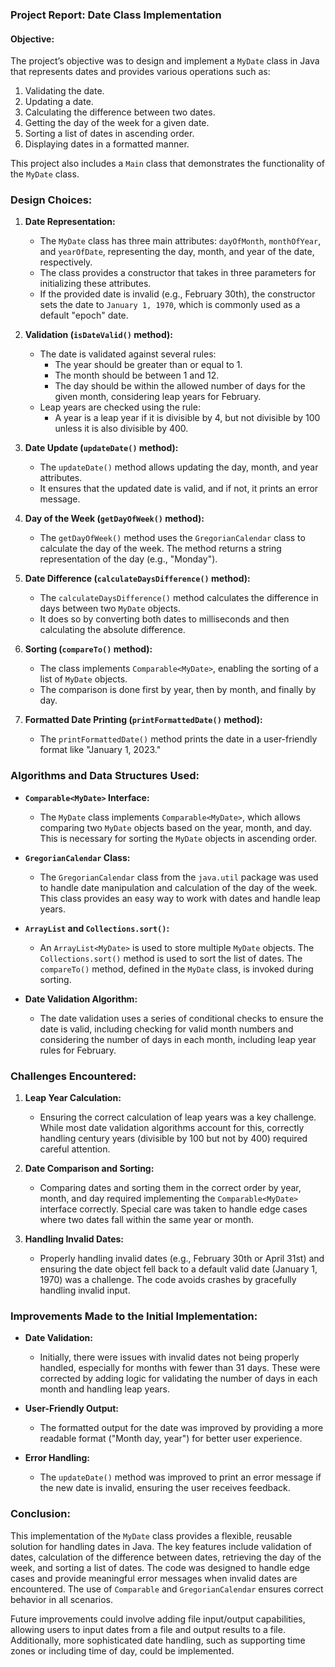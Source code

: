 ### **Project Report: Date Class Implementation**

#### **Objective:**
The project’s objective was to design and implement a `MyDate` class in Java that represents dates and provides various operations such as:
1. Validating the date.
2. Updating a date.
3. Calculating the difference between two dates.
4. Getting the day of the week for a given date.
5. Sorting a list of dates in ascending order.
6. Displaying dates in a formatted manner.

This project also includes a `Main` class that demonstrates the functionality of the `MyDate` class.



### **Design Choices:**

1. **Date Representation:**
   - The `MyDate` class has three main attributes: `dayOfMonth`, `monthOfYear`, and `yearOfDate`, representing the day, month, and year of the date, respectively.
   - The class provides a constructor that takes in three parameters for initializing these attributes.
   - If the provided date is invalid (e.g., February 30th), the constructor sets the date to `January 1, 1970`, which is commonly used as a default "epoch" date.

2. **Validation (`isDateValid()` method):**
   - The date is validated against several rules:
     - The year should be greater than or equal to 1.
     - The month should be between 1 and 12.
     - The day should be within the allowed number of days for the given month, considering leap years for February.
   - Leap years are checked using the rule:
     - A year is a leap year if it is divisible by 4, but not divisible by 100 unless it is also divisible by 400.

3. **Date Update (`updateDate()` method):**
   - The `updateDate()` method allows updating the day, month, and year attributes.
   - It ensures that the updated date is valid, and if not, it prints an error message.

4. **Day of the Week (`getDayOfWeek()` method):**
   - The `getDayOfWeek()` method uses the `GregorianCalendar` class to calculate the day of the week. The method returns a string representation of the day (e.g., "Monday").

5. **Date Difference (`calculateDaysDifference()` method):**
   - The `calculateDaysDifference()` method calculates the difference in days between two `MyDate` objects.
   - It does so by converting both dates to milliseconds and then calculating the absolute difference.

6. **Sorting (`compareTo()` method):**
   - The class implements `Comparable<MyDate>`, enabling the sorting of a list of `MyDate` objects.
   - The comparison is done first by year, then by month, and finally by day.

7. **Formatted Date Printing (`printFormattedDate()` method):**
   - The `printFormattedDate()` method prints the date in a user-friendly format like "January 1, 2023."



### **Algorithms and Data Structures Used:**

- **`Comparable<MyDate>` Interface:**
  - The `MyDate` class implements `Comparable<MyDate>`, which allows comparing two `MyDate` objects based on the year, month, and day. This is necessary for sorting the `MyDate` objects in ascending order.

- **`GregorianCalendar` Class:**
  - The `GregorianCalendar` class from the `java.util` package was used to handle date manipulation and calculation of the day of the week. This class provides an easy way to work with dates and handle leap years.

- **`ArrayList` and `Collections.sort()`:**
  - An `ArrayList<MyDate>` is used to store multiple `MyDate` objects. The `Collections.sort()` method is used to sort the list of dates. The `compareTo()` method, defined in the `MyDate` class, is invoked during sorting.

- **Date Validation Algorithm:**
  - The date validation uses a series of conditional checks to ensure the date is valid, including checking for valid month numbers and considering the number of days in each month, including leap year rules for February.



### **Challenges Encountered:**

1. **Leap Year Calculation:**
   - Ensuring the correct calculation of leap years was a key challenge. While most date validation algorithms account for this, correctly handling century years (divisible by 100 but not by 400) required careful attention.
   
2. **Date Comparison and Sorting:**
   - Comparing dates and sorting them in the correct order by year, month, and day required implementing the `Comparable<MyDate>` interface correctly. Special care was taken to handle edge cases where two dates fall within the same year or month.

3. **Handling Invalid Dates:**
   - Properly handling invalid dates (e.g., February 30th or April 31st) and ensuring the date object fell back to a default valid date (January 1, 1970) was a challenge. The code avoids crashes by gracefully handling invalid input.



### **Improvements Made to the Initial Implementation:**

- **Date Validation:**
  - Initially, there were issues with invalid dates not being properly handled, especially for months with fewer than 31 days. These were corrected by adding logic for validating the number of days in each month and handling leap years.

- **User-Friendly Output:**
  - The formatted output for the date was improved by providing a more readable format ("Month day, year") for better user experience.

- **Error Handling:**
  - The `updateDate()` method was improved to print an error message if the new date is invalid, ensuring the user receives feedback.



### **Conclusion:**
This implementation of the `MyDate` class provides a flexible, reusable solution for handling dates in Java. The key features include validation of dates, calculation of the difference between dates, retrieving the day of the week, and sorting a list of dates. The code was designed to handle edge cases and provide meaningful error messages when invalid dates are encountered. The use of `Comparable` and `GregorianCalendar` ensures correct behavior in all scenarios.

Future improvements could involve adding file input/output capabilities, allowing users to input dates from a file and output results to a file. Additionally, more sophisticated date handling, such as supporting time zones or including time of day, could be implemented.
